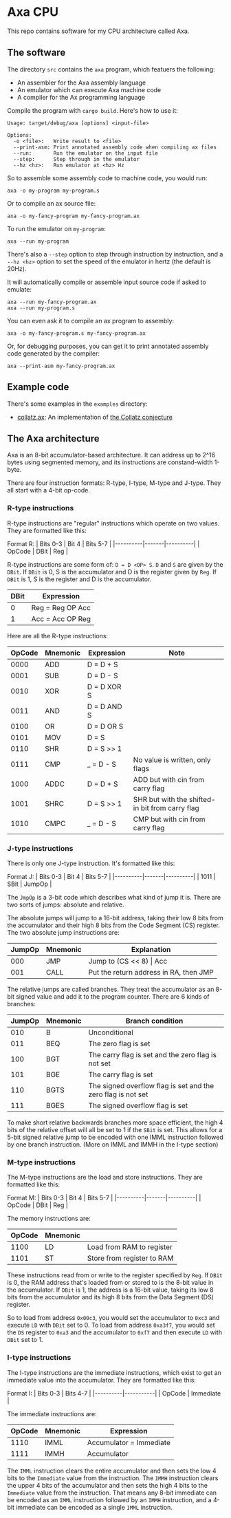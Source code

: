 # Axa CPU

This repo contains software for my CPU architecture called Axa.

## The software

The directory `src` contains the `axa` program, which featuers the following:

* An assembler for the Axa assembly language
* An emulator which can execute Axa machine code
* A compiler for the Ax programming language

Compile the program with `cargo build`. Here's how to use it:

```
Usage: target/debug/axa [options] <input-file>

Options:
  -o <file>:   Write result to <file>
  --print-asm: Print annotated assembly code when compiling ax files
  --run:       Run the emulator on the input file
  --step:      Step through in the emulator
  --hz <hz>:   Run emulator at <hz> Hz
```

So to assemble some assembly code to machine code, you would run:

	axa -o my-program my-program.s

Or to compile an ax source file:

	axa -o my-fancy-program my-fancy-program.ax

To run the emulator on `my-program`:

	axa --run my-program

There's also a `--step` option to step through instruction
by instruction, and a `--hz <hz>` option to set the speed
of the emulator in hertz (the default is 20Hz).

It will automatically compile or assemble input source code if asked to emulate:

	axa --run my-fancy-program.ax
	axa --run my-program.s

You can even ask it to compile an ax program to assembly:

	axa -o my-fancy-program.s my-fancy-program.ax

Or, for debugging purposes, you can get it to print
annotated assembly code generated by the compiler:

	axa --print-asm my-fancy-program.ax

## Example code

There's some examples in the `examples` directory:

* [collatz.ax](examples/collatz.ax): An implementation of [the Collatz conjecture](https://en.wikipedia.org/wiki/Collatz_conjecture)

## The Axa architecture

Axa is an 8-bit accumulator-based architecture.
It can address up to 2^16 bytes using segmented memory,
and its instructions are constand-width 1-byte.

There are four instruction formats: R-type, I-type, M-type and J-type.
They all start with a 4-bit op-code.

### R-type instructions

R-type instructions are "regular" instructions which operate on two values.
They are formatted like this:

Format R:
| Bits 0-3 | Bit 4 | Bits 5-7 |
|----------|-------|----------|
| OpCode   | DBit  | Reg      |

R-type instructions are some form of: `D = D <OP> S`.
`D` and `S` are given by the `DBit`. If `DBit` is 0, S is the accumulator and D
is the register given by `Reg`. If `DBit` is 1, S is the register and D is the
accumulator.

| DBit | Expression       |
|------|------------------|
| 0    | Reg = Reg OP Acc |
| 1    | Acc = Acc OP Reg |

Here are all the R-type instructions:

| OpCode | Mnemonic | Expression  | Note                                            |
|--------|----------|-------------|-------------------------------------------------|
| 0000   | ADD      | D = D + S   |                                                 |
| 0001   | SUB      | D = D - S   |                                                 |
| 0010   | XOR      | D = D XOR S |                                                 |
| 0011   | AND      | D = D AND S |                                                 |
| 0100   | OR       | D = D OR S  |                                                 |
| 0101   | MOV      | D = S       |                                                 |
| 0110   | SHR      | D = S >> 1  |                                                 |
| 0111   | CMP      | _ = D - S   | No value is written, only flags                 |
| 1000   | ADDC     | D = D + S   | ADD but with cin from carry flag                |
| 1001   | SHRC     | D = S >> 1  | SHR but with the shifted-in bit from carry flag |
| 1010   | CMPC     | _ = D - S   | CMP but with cin from carry flag                |

### J-type instructions

There is only one J-type instruction. It's formatted like this:

Format J:
| Bits 0-3 | Bit 4 | Bits 5-7 |
|----------|-------|----------|
| 1011     | SBit  | JumpOp   |

The `JmpOp` is a 3-bit code which describes what kind of jump it is.
There are two sorts of jumps: absolute and relative.

The absolute jumps will jump to a 16-bit address, taking their low 8 bits from
the accumulator and their high 8 bits from the Code Segment (CS) register.
The two absolute jump instructions are:

| JumpOp | Mnemonic | Explanation                            |
|--------|----------|----------------------------------------|
| 000    | JMP      | Jump to (CS << 8) \| Acc               |
| 001    | CALL     | Put the return address in RA, then JMP |

The relative jumps are called branches.
They treat the accumulator as an 8-bit signed value
and add it to the program counter. There are 6 kinds of branches:

| JumpOp | Mnemonic | Branch condition                                             |
|--------|----------|--------------------------------------------------------------|
| 010    | B        | Unconditional                                                |
| 011    | BEQ      | The zero flag is set                                         |
| 100    | BGT      | The carry flag is set and the zero flag is not set           |
| 101    | BGE      | The carry flag is set                                        |
| 110    | BGTS     | The signed overflow flag is set and the zero flag is not set |
| 111    | BGES     | The signed overflow flag is set                              |

To make short relative backwards branches more space efficient,
the high 4 bits of the relative offset will all be set to 1 if the `SBit` is set.
This allows for a 5-bit signed relative jump to be encoded with one IMML instruction
followed by one branch instruction. (More on IMML and IMMH in the I-type section)

### M-type instructions

The M-type instructions are the load and store instructions. They are formatted like this:

Format M:
| Bits 0-3 | Bit 4 | Bits 5-7 |
|----------|-------|----------|
| OpCode   | DBit  | Reg      |

The memory instructions are:

| OpCode | Mnemonic |                            |
|--------|----------|----------------------------|
| 1100   | LD       | Load from RAM to register  |
| 1101   | ST       | Store from register to RAM |

These instructions read from or write to the register specified by `Reg`.
If `DBit` is 0, the RAM address that's loaded from or stored to is the
8-bit value in the accumulator. If `DBit` is 1, the address is a 16-bit value,
taking its low 8 bits from the accumulator and its high 8 bits from
the Data Segment (DS) register.

So to load from address `0x00c3`, you would set the accumulator to `0xc3` and
execute `LD` with `DBit` set to 0. To load from address `0xa3f7`, you would
set the `DS` register to `0xa3` and the accumulator to `0xf7` and then execute
`LD` with `DBit` set to 1.

### I-type instructions

The I-type instructions are the immediate instructions, which exist to get
an immediate value into the accumulator.
They are formatted like this:

Format I:
| Bits 0-3 | Bits 4-7  |
|----------|-----------|
| OpCode   | Immediate |

The immediate instructions are:

| OpCode | Mnemonic | Expression                      |
|--------|----------|---------------------------------|
| 1110   | IMML     | Accumulator = Immediate         |
| 1111   | IMMH     | Accumulator |= (Immediate << 4) |

The `IMML` instruction clears the entire accumulator and then sets the low 4 bits
to the `Immediate` value from the instruction.
The `IMMH` instruction clears the upper 4 bits of the accumulator and then sets
the high 4 bits to the `Immediate` value from the instruction.
That means any 8-bit immediate can be encoded as an `IMML` instruction
followed by an `IMMH` instruction, and a 4-bit immediate can be encoded as a single
`IMML` instruction.
